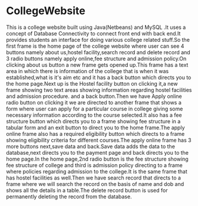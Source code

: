 # CollegeWebsite
This is a college website built using  Java(Netbeans) and MySQL .It uses a concept of Database Connectivity to connect front end with back end.It provides students
an interface for doing various college related stuff.So the first frame is the home page of the college website where user can see 4 buttons namely about us,hostel 
facility,search record and delete record and 3 radio buttons namely apply online,fee structure and admission policy.On clicking about us button a new frame gets opened up.This 
frame has a text area in which there is information of the college that is when it was established,what is it's aim etc and it has a back button which directs you to the home
page.Next up is the Hostel facility button on clicking it,a new frame showing two text areas showing information regarding hostel facilities and admission procedure. and a back
button.Then we have Apply online radio button on clicking it we are directed to another frame that shows a form where user can apply for a particular course in college giving
some necessary information according to the course selected.It also has a fee structure button which directs you to a frame showing fee structure in a tabular form
and an exit button to direct you to the home frame.The apply online frame also has a required eligibility button which directs to a frame showing eligibility criteria for different 
courses.The apply online frame has 3 more buttons next,save data and back.Save data adds the data to the database,next directs you to the payment page and back directs you to the
home page.In the home page,2nd radio button is the fee structure showing fee structure of college and third is admission policy directing to a frame where policies regarding 
admission to the college.It is the same frame that has hostel facilities as well.Then we have search record that directs to a frame where we will search the record on the basis 
of name and dob and shows all the details in a table.The delete record button is used for permanently deleting the record from the database.
